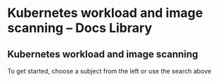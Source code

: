 # Kubernetes workload and image scanning – Docs Library

##  Kubernetes workload and image scanning

To get started, choose a subject from the left or use the search above

